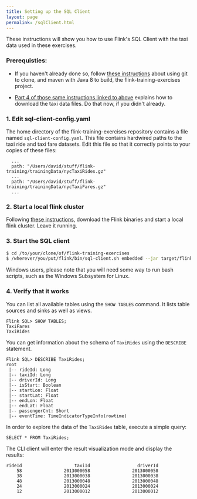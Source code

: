 ```yaml
---
title: Setting up the SQL Client
layout: page
permalink: /sqlClient.html
---
```


These instructions will show you how to use Flink's SQL Client with the taxi data used in these exercises.

### Prerequisties:

* If you haven't already done so, follow [these instructions]({{site.baseurl}}/devEnvSetup.html) about using git to clone, and maven with Java 8 to build, the flink-training-exercises project.

* [Part 4 of those same instructions linked to above]({{site.baseurl}}/devEnvSetup.html) explains how to download the taxi data files. Do that now, if you didn't already.

### 1. Edit sql-client-config.yaml

The home directory of the flink-training-exercises repository contains a file named `sql-client-config.yaml`. This file contains hardwired paths to the taxi ride and taxi fare datasets. Edit this file so that it correctly points to your copies of these files:

      ...
      path: "/Users/david/stuff/flink-training/trainingData/nycTaxiRides.gz"
      ...
      path: "/Users/david/stuff/flink-training/trainingData/nycTaxiFares.gz"
      ...

### 2. Start a local flink cluster

Following [these instructions]({{site.baseurl}}/setup/localCluster.html), download the Flink binaries and start a local flink cluster. Leave it running.

### 3. Start the SQL client

~~~bash
$ cd /to/your/clone/of/flink-training-exercises
$ /wherever/you/put/flink/bin/sql-client.sh embedded --jar target/flink-training-exercises-2.5.2.jar -e sql-client-config.yaml
~~~

<div class="alert alert-info">
Windows users, please note that you will need some way to run bash scripts, such as the Windows Subsystem for Linux.
</div>

### 4. Verify that it works

You can list all available tables using the `SHOW TABLES` command. It lists table sources and sinks as well as views.

    Flink SQL> SHOW TABLES;
	TaxiFares
    TaxiRides

You can get information about the schema of `TaxiRides` using the `DESCRIBE` statement.

    Flink SQL> DESCRIBE TaxiRides;
    root
     |-- rideId: Long
     |-- taxiId: Long
     |-- driverId: Long
     |-- isStart: Boolean
     |-- startLon: Float
     |-- startLat: Float
     |-- endLon: Float
     |-- endLat: Float
     |-- passengerCnt: Short
     |-- eventTime: TimeIndicatorTypeInfo(rowtime)

In order to explore the data of the `TaxiRides` table, execute a simple query:

    SELECT * FROM TaxiRides;

The CLI client will enter the result visualization mode and display the results:

    rideId                    taxiId                  driverId
        58                2013000058                2013000058
        38                2013000038                2013000038
        48                2013000048                2013000048
        24                2013000024                2013000024
        12                2013000012                2013000012
